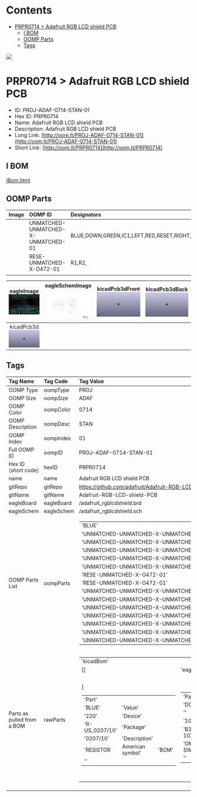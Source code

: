 



Contents
========

* [PRPR0714 > Adafruit RGB LCD shield PCB](#prpr0714--adafruit-rgb-lcd-shield-pcb)
	* [I BOM](#i-bom)
	* [OOMP Parts](#oomp-parts)
	* [Tags](#tags)
  
![][im]
# PRPR0714 > Adafruit RGB LCD shield PCB

- ID: PROJ-ADAF-0714-STAN-01
- Hex ID: PRPR0714
- Name: Adafruit RGB LCD shield PCB
- Description: Adafruit RGB LCD shield PCB
- Long Link: [http://oom.lt/PROJ-ADAF-0714-STAN-01](http://oom.lt/PROJ-ADAF-0714-STAN-01)
- Short Link: [http://oom.lt/PRPR0714](http://oom.lt/PRPR0714)

## I BOM
  
[iBom.html](https://htmlpreview.github.io/?https://github.com/oomlout/oomlout_OOMP_projects_V2/blob/main/PROJ/ADAF/0714/STAN/01/ibom.html)
## OOMP Parts
  

|Image|OOMP ID|Designators|
| :--- | :--- | :--- |
|![]()|UNMATCHED-UNMATCHED-X-UNMATCHED-01|BLUE,DOWN,GREEN,IC1,LEFT,RED,RESET,RIGHT,SELECT,TM1,U1,UP,|
|![]()|RESE-UNMATCHED-X-O472-01|R1,R2,|
||||
  

|eagleImage<br>[![](https://raw.githubusercontent.com/oomlout/oomlout_OOMP_projects_V2/main/PROJ/ADAF/0714/STAN/01/eagleImage_140.png)](https://github.com/oomlout/oomlout_OOMP_projects_V2/tree/main/PROJ/ADAF/0714/STAN/01/eagleImage.png)|eagleSchemImage<br>[![](https://raw.githubusercontent.com/oomlout/oomlout_OOMP_projects_V2/main/PROJ/ADAF/0714/STAN/01/eagleSchemImage_140.png)](https://github.com/oomlout/oomlout_OOMP_projects_V2/tree/main/PROJ/ADAF/0714/STAN/01/eagleSchemImage.png)|kicadPcb3dFront<br>[![](https://raw.githubusercontent.com/oomlout/oomlout_OOMP_projects_V2/main/PROJ/ADAF/0714/STAN/01/kicadPcb3dFront_140.png)](https://github.com/oomlout/oomlout_OOMP_projects_V2/tree/main/PROJ/ADAF/0714/STAN/01/kicadPcb3dFront.png)|kicadPcb3dBack<br>[![](https://raw.githubusercontent.com/oomlout/oomlout_OOMP_projects_V2/main/PROJ/ADAF/0714/STAN/01/kicadPcb3dBack_140.png)](https://github.com/oomlout/oomlout_OOMP_projects_V2/tree/main/PROJ/ADAF/0714/STAN/01/kicadPcb3dBack.png)|
| :---: | :---: | :---: | :---: |
|kicadPcb3d<br>[![](https://raw.githubusercontent.com/oomlout/oomlout_OOMP_projects_V2/main/PROJ/ADAF/0714/STAN/01/kicadPcb3d_140.png)](https://github.com/oomlout/oomlout_OOMP_projects_V2/tree/main/PROJ/ADAF/0714/STAN/01/kicadPcb3d.png)||||

## Tags
  

|Tag Name|Tag Code|Tag Value|
| :--- | :--- | :--- |
|OOMP Type|oompType|PROJ|
|OOMP Size|oompSize|ADAF|
|OOMP Color|oompColor|0714|
|OOMP Description|oompDesc|STAN|
|OOMP Index|oompIndex|01|
|Full OOMP ID|oompID|PROJ-ADAF-0714-STAN-01|
|Hex ID (short code)|hexID|PRPR0714|
|name|name|Adafruit RGB LCD shield PCB|
|gitRepo|gitRepo|https://github.com/adafruit/Adafruit-RGB-LCD-shield-PCB|
|gitName|gitName|Adafruit-RGB-LCD-shield-PCB|
|eagleBoard|eagleBoard|/adafruit_rgblcdshield.brd|
|eagleSchem|eagleSchem|/adafruit_rgblcdshield.sch|
|OOMP Parts List|oompParts|<table><tr><td>'BLUE'</td></tr><tr><td> 'UNMATCHED-UNMATCHED-X-UNMATCHED-01'</td><td> 'DOWN'</td></tr><tr><td> 'UNMATCHED-UNMATCHED-X-UNMATCHED-01'</td><td> 'GREEN'</td></tr><tr><td> 'UNMATCHED-UNMATCHED-X-UNMATCHED-01'</td><td> 'IC1'</td></tr><tr><td> 'UNMATCHED-UNMATCHED-X-UNMATCHED-01'</td><td> 'LEFT'</td></tr><tr><td> 'UNMATCHED-UNMATCHED-X-UNMATCHED-01'</td><td> 'R1'</td></tr><tr><td> 'RESE-UNMATCHED-X-O472-01'</td><td> 'R2'</td></tr><tr><td> 'RESE-UNMATCHED-X-O472-01'</td><td> 'RED'</td></tr><tr><td> 'UNMATCHED-UNMATCHED-X-UNMATCHED-01'</td><td> 'RESET'</td></tr><tr><td> 'UNMATCHED-UNMATCHED-X-UNMATCHED-01'</td><td> 'RIGHT'</td></tr><tr><td> 'UNMATCHED-UNMATCHED-X-UNMATCHED-01'</td><td> 'SELECT'</td></tr><tr><td> 'UNMATCHED-UNMATCHED-X-UNMATCHED-01'</td><td> 'TM1'</td></tr><tr><td> 'UNMATCHED-UNMATCHED-X-UNMATCHED-01'</td><td> 'U1'</td></tr><tr><td> 'UNMATCHED-UNMATCHED-X-UNMATCHED-01'</td><td> 'UP'</td></tr><tr><td> 'UNMATCHED-UNMATCHED-X-UNMATCHED-01'</td></tr></table>|
|Parts as pulled from a BOM|rawParts|<table><tr><td>'kicadBom'</td></tr><tr><td> []</td><td> 'eagleBom'</td></tr><tr><td> [<table><tr><td>'Part'</td></tr><tr><td> 'BLUE'</td><td> 'Value'</td></tr><tr><td> '220'</td><td> 'Device'</td></tr><tr><td> 'R-US_0207/10'</td><td> 'Package'</td></tr><tr><td> '0207/10'</td><td> 'Description'</td></tr><tr><td> 'RESISTOR</td><td> American symbol'</td><td> 'BOM'</td></tr><tr><td> ''</td></tr></table></td><td> <table><tr><td>'Part'</td></tr><tr><td> 'DOWN'</td><td> 'Value'</td></tr><tr><td> ''</td><td> 'Device'</td></tr><tr><td> '10-XX'</td><td> 'Package'</td></tr><tr><td> 'B3F-10XX'</td><td> 'Description'</td></tr><tr><td> 'OMRON SWITCH'</td><td> 'BOM'</td></tr><tr><td> ''</td></tr></table></td><td> <table><tr><td>'Part'</td></tr><tr><td> 'GREEN'</td><td> 'Value'</td></tr><tr><td> '330'</td><td> 'Device'</td></tr><tr><td> 'R-US_0207/10'</td><td> 'Package'</td></tr><tr><td> '0207/10'</td><td> 'Description'</td></tr><tr><td> 'RESISTOR</td><td> American symbol'</td><td> 'BOM'</td></tr><tr><td> ''</td></tr></table></td><td> <table><tr><td>'Part'</td></tr><tr><td> 'IC1'</td><td> 'Value'</td></tr><tr><td> 'MCP23017SP2'</td><td> 'Device'</td></tr><tr><td> 'MCP23017SP2'</td><td> 'Package'</td></tr><tr><td> 'DIL28-3-ROUND'</td><td> 'Description'</td></tr><tr><td> 'http</td></tr><tr><td>//ww1.microchip.com/downloads/en/DeviceDoc/21952a.pdf'</td><td> 'BOM'</td></tr><tr><td> ''</td></tr></table></td><td> <table><tr><td>'Part'</td></tr><tr><td> 'LEFT'</td><td> 'Value'</td></tr><tr><td> ''</td><td> 'Device'</td></tr><tr><td> '10-XX'</td><td> 'Package'</td></tr><tr><td> 'B3F-10XX'</td><td> 'Description'</td></tr><tr><td> 'OMRON SWITCH'</td><td> 'BOM'</td></tr><tr><td> ''</td></tr></table></td><td> <table><tr><td>'Part'</td></tr><tr><td> 'R1'</td><td> 'Value'</td></tr><tr><td> '4.7K'</td><td> 'Device'</td></tr><tr><td> 'R-US_0207/10'</td><td> 'Package'</td></tr><tr><td> '0207/10'</td><td> 'Description'</td></tr><tr><td> 'RESISTOR</td><td> American symbol'</td><td> 'BOM'</td></tr><tr><td> ''</td></tr></table></td><td> <table><tr><td>'Part'</td></tr><tr><td> 'R2'</td><td> 'Value'</td></tr><tr><td> '4.7K'</td><td> 'Device'</td></tr><tr><td> 'R-US_0207/10'</td><td> 'Package'</td></tr><tr><td> '0207/10'</td><td> 'Description'</td></tr><tr><td> 'RESISTOR</td><td> American symbol'</td><td> 'BOM'</td></tr><tr><td> ''</td></tr></table></td><td> <table><tr><td>'Part'</td></tr><tr><td> 'RED'</td><td> 'Value'</td></tr><tr><td> '220'</td><td> 'Device'</td></tr><tr><td> 'R-US_0207/10'</td><td> 'Package'</td></tr><tr><td> '0207/10'</td><td> 'Description'</td></tr><tr><td> 'RESISTOR</td><td> American symbol'</td><td> 'BOM'</td></tr><tr><td> ''</td></tr></table></td><td> <table><tr><td>'Part'</td></tr><tr><td> 'RESET'</td><td> 'Value'</td></tr><tr><td> ''</td><td> 'Device'</td></tr><tr><td> '10-XX'</td><td> 'Package'</td></tr><tr><td> 'B3F-10XX'</td><td> 'Description'</td></tr><tr><td> 'OMRON SWITCH'</td><td> 'BOM'</td></tr><tr><td> ''</td></tr></table></td><td> <table><tr><td>'Part'</td></tr><tr><td> 'RIGHT'</td><td> 'Value'</td></tr><tr><td> ''</td><td> 'Device'</td></tr><tr><td> '10-XX'</td><td> 'Package'</td></tr><tr><td> 'B3F-10XX'</td><td> 'Description'</td></tr><tr><td> 'OMRON SWITCH'</td><td> 'BOM'</td></tr><tr><td> ''</td></tr></table></td><td> <table><tr><td>'Part'</td></tr><tr><td> 'SELECT'</td><td> 'Value'</td></tr><tr><td> ''</td><td> 'Device'</td></tr><tr><td> '10-XX'</td><td> 'Package'</td></tr><tr><td> 'B3F-10XX'</td><td> 'Description'</td></tr><tr><td> 'OMRON SWITCH'</td><td> 'BOM'</td></tr><tr><td> ''</td></tr></table></td><td> <table><tr><td>'Part'</td></tr><tr><td> 'TM1'</td><td> 'Value'</td></tr><tr><td> '10K'</td><td> 'Device'</td></tr><tr><td> 'TRIM'</td><td> 'Package'</td></tr><tr><td> '6MM'</td><td> 'Description'</td></tr><tr><td> ''</td><td> 'BOM'</td></tr><tr><td> ''</td></tr></table></td><td> <table><tr><td>'Part'</td></tr><tr><td> 'U$1'</td><td> 'Value'</td></tr><tr><td> 'HD44780LCD_RGBLONGPINS'</td><td> 'Device'</td></tr><tr><td> 'HD44780LCD_RGBLONGPINS'</td><td> 'Package'</td></tr><tr><td> 'LCD1602-RGB'</td><td> 'Description'</td></tr><tr><td> ''</td><td> 'BOM'</td></tr><tr><td> ''</td></tr></table></td><td> <table><tr><td>'Part'</td></tr><tr><td> 'U1'</td><td> 'Value'</td></tr><tr><td> 'ARDUINOR3-NOIOREF-NOTEXT'</td><td> 'Device'</td></tr><tr><td> 'ARDUINOR3-NOIOREF-NOTEXT'</td><td> 'Package'</td></tr><tr><td> 'ARDUINOR3-NOTEXT-NOIOREF'</td><td> 'Description'</td></tr><tr><td> ''</td><td> 'BOM'</td></tr><tr><td> ''</td></tr></table></td><td> <table><tr><td>'Part'</td></tr><tr><td> 'UP'</td><td> 'Value'</td></tr><tr><td> ''</td><td> 'Device'</td></tr><tr><td> '10-XX'</td><td> 'Package'</td></tr><tr><td> 'B3F-10XX'</td><td> 'Description'</td></tr><tr><td> 'OMRON SWITCH'</td><td> 'BOM'</td></tr><tr><td> ''</td></tr></table>]</td></tr></table>|
||||



[im]: kicadPcb3d_450.png
